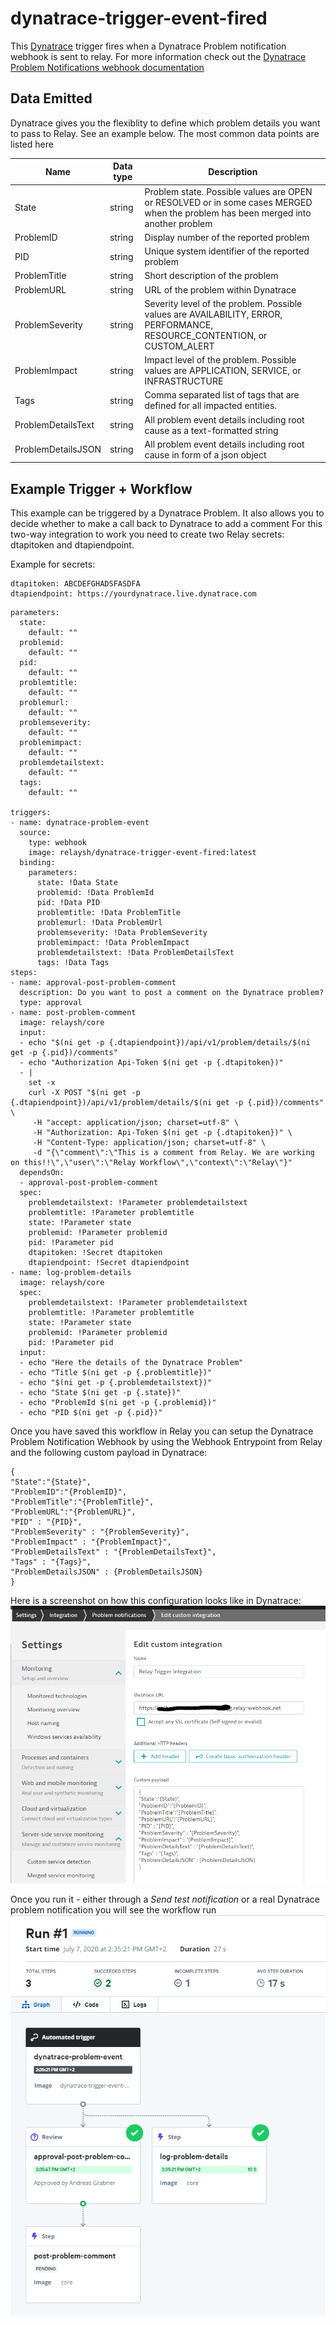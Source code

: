 # dynatrace-trigger-event-fired

This [Dynatrace](www.dynatrace.com) trigger fires when a Dynatrace Problem notification webhook is sent to relay.
For more information check out the [Dynatrace Problem Notifications webhook documentation](https://www.dynatrace.com/support/help/setup-and-configuration/integrations/third-party-integrations/problem-notification-systems/webhook-integration/)

## Data Emitted 

Dynatrace gives you the flexiblity to define which problem details you want to pass to Relay. See an example below. The most common data points are listed here

| Name | Data type | Description | 
|------|-----------|-------------|
| State | string | Problem state. Possible values are OPEN or RESOLVED or in some cases MERGED when the problem has been merged into another problem | 
| ProblemID | string | Display number of the reported problem | 
| PID | string | Unique system identifier of the reported problem | 
| ProblemTitle | string | Short description of the problem | 
| ProblemURL | string | URL of the problem within Dynatrace | 
| ProblemSeverity | string | Severity level of the problem. Possible values are AVAILABILITY, ERROR, PERFORMANCE, RESOURCE_CONTENTION, or CUSTOM_ALERT |  
| ProblemImpact | string |  Impact level of the problem. Possible values are APPLICATION, SERVICE, or INFRASTRUCTURE |  
| Tags | string | Comma separated list of tags that are defined for all impacted entities.  |  
| ProblemDetailsText | string | All problem event details including root cause as a text-formatted string |
| ProblemDetailsJSON | string | All problem event details including root cause in form of a json object |  

## Example Trigger + Workflow 

This example can be triggered by a Dynatrace Problem. It also allows you to decide whether to make a call back to Dynatrace to add a comment
For this two-way integration to work you need to create two Relay secrets: dtapitoken and dtapiendpoint.

Example for secrets:
```
dtapitoken: ABCDEFGHADSFASDFA
dtapiendpoint: https://yourdynatrace.live.dynatrace.com
```

```
parameters:
  state:
    default: ""
  problemid:
    default: ""
  pid:
    default: ""
  problemtitle:
    default: ""
  problemurl:
    default: ""
  problemseverity:
    default: ""
  problemimpact:
    default: ""
  problemdetailstext:
    default: ""
  tags:
    default: ""

triggers:
- name: dynatrace-problem-event
  source:
    type: webhook
    image: relaysh/dynatrace-trigger-event-fired:latest
  binding:
    parameters:
      state: !Data State
      problemid: !Data ProblemId
      pid: !Data PID
      problemtitle: !Data ProblemTitle
      problemurl: !Data ProblemUrl 
      problemseverity: !Data ProblemSeverity
      problemimpact: !Data ProblemImpact
      problemdetailstext: !Data ProblemDetailsText
      tags: !Data Tags
steps:
- name: approval-post-problem-comment
  description: Do you want to post a comment on the Dynatrace problem?
  type: approval
- name: post-problem-comment
  image: relaysh/core
  input:
  - echo "$(ni get -p {.dtapiendpoint})/api/v1/problem/details/$(ni get -p {.pid})/comments"
  - echo "Authorization Api-Token $(ni get -p {.dtapitoken})"
  - | 
    set -x
    curl -X POST "$(ni get -p {.dtapiendpoint})/api/v1/problem/details/$(ni get -p {.pid})/comments" \
     -H "accept: application/json; charset=utf-8" \
     -H "Authorization: Api-Token $(ni get -p {.dtapitoken})" \
     -H "Content-Type: application/json; charset=utf-8" \
     -d "{\"comment\":\"This is a comment from Relay. We are working on this!!\",\"user\":\"Relay Workflow\",\"context\":\"Relay\"}"  
  dependsOn:
  - approval-post-problem-comment  
  spec:
    problemdetailstext: !Parameter problemdetailstext
    problemtitle: !Parameter problemtitle
    state: !Parameter state
    problemid: !Parameter problemid
    pid: !Parameter pid
    dtapitoken: !Secret dtapitoken
    dtapiendpoint: !Secret dtapiendpoint  
- name: log-problem-details
  image: relaysh/core
  spec:
    problemdetailstext: !Parameter problemdetailstext
    problemtitle: !Parameter problemtitle
    state: !Parameter state
    problemid: !Parameter problemid
    pid: !Parameter pid
  input:
  - echo "Here the details of the Dynatrace Problem"
  - echo "Title $(ni get -p {.problemtitle})"
  - echo "$(ni get -p {.problemdetailstext})"
  - echo "State $(ni get -p {.state})"
  - echo "ProblemId $(ni get -p {.problemid})"
  - echo "PID $(ni get -p {.pid})"
```

Once you have saved this workflow in Relay you can setup the Dynatrace Problem Notification Webhook by using the Webhook Entrypoint from Relay and the following custom payload in Dynatrace:

```
{
"State":"{State}",
"ProblemID":"{ProblemID}",
"ProblemTitle":"{ProblemTitle}",
"ProblemURL":"{ProblemURL}",
"PID" : "{PID}",
"ProblemSeverity" : "{ProblemSeverity}",
"ProblemImpact" : "{ProblemImpact}",
"ProblemDetailsText" : "{ProblemDetailsText}",
"Tags" : "{Tags}",
"ProblemDetailsJSON" : {ProblemDetailsJSON}
}
```
Here is a screenshot on how this configuration looks like in Dynatrace:
![](./custom_integration_dynatrace.png)

Once you run it - either through a *Send test notification* or a real Dynatrace problem notification you will see the workflow run
![](./example_workflow.png)
